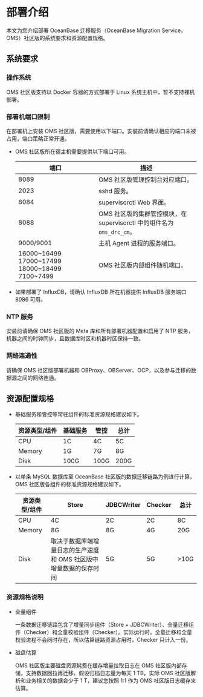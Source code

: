 # 部署介绍

本文为您介绍部署 OceanBase 迁移服务（OceanBase Migration Service，OMS）社区版的系统要求和资源配置规格。

## 系统要求

### 操作系统 

OMS 社区版支持以 Docker 容器的方式部署于 Linux 系统主机中，暂不支持裸机部署。

### 部署机端口限制 

在部署机上安装 OMS 社区版，需要使用以下端口。安装前请确认相应的端口未被占用，端口策略正常开通。

* OMS 社区版所在宿主机需要提供以下端口可用。

  

  |     端口  |     描述    |
  |-----------|------------|
  | 8089      | OMS 社区版管理控制台对应端口。   |
  | 2023      | sshd 服务。          |
  | 8084      | supervisorctl Web 界面。  |
  | 8088      | OMS 社区版的集群管控模块，在 supervisorctl 中的组件名为 `oms_drc_cm`。 |
  | 9000/9001   | 主机 Agent 进程的服务端口。  |
  | 16000\~16499 17000\~17499 18000\~18499  <br>7100\~7499 | OMS 社区版内部组件随机端口。   |


* 如果部署了 InfluxDB，请确认 InfluxDB 所在机器提供 InfluxDB 服务端口 8086 可用。


### NTP 服务 

安装前请确保 OMS 社区版的 Meta 库和所有部署机器配置和启用了 NTP 服务，机器之间的时钟同步，且数据库时区和机器时区保持一致。

### 网络连通性 

请确保 OMS 社区版部署机器和 OBProxy、OBServer、OCP，以及参与迁移的数据源之间的网络连通。

## 资源配置规格 

* 基础服务和管控等常驻组件的标准资源规格建议如下。

  
  | 资源类型/组件 | 基础服务 |  管控  |  总计  |
  |---------|------|------|------|
  | CPU     | 1C   | 4C   | 5C   |
  | Memory  | 1G   | 7G   | 8G   |
  | Disk    | 100G | 100G | 200G |

  

* 以单条 MySQL 数据库至 OceanBase 社区版的数据迁移链路为例进行计算，OMS 社区版各组件的标准资源规格建议如下。

  

  | 资源类型/组件 |                Store                | JDBCWriter | Checker |          总计           |
  |---------|-------------------------------------|------------|---------|-----------------------|
  | CPU     | 4C                                  | 2C         | 2C      | 8C                    |
  | Memory  | 8G                                  | 8G         | 4G      | 20G                   |
  | Disk    | 取决于数据库端增量日志的生产速度和 OMS 社区版中增量数据的保存时间 | 5G         | 5G      | \>10G |


### 资源规格说明 

* 全量组件

  一条数据迁移链路包含了增量同步组件（Store + JDBCWriter）、全量迁移组件（Checker）和全量校验组件（Checker）。实际运行时，全量迁移和全量校验进程不会同时存在，所以估算链路资源占用时，Checker 只计入一份。
  

* 磁盘估算

  OMS 社区版主要磁盘资源耗费在缓存增量拉取日志在 OMS 社区版内部存储，支持数据回拉再迁移。假设归档日志量为每天 1 TB，实际 OMS 社区版解析和业务相关的数据会少于 1 T，建议您按照 1:1 作为 OMS 社区版日志缓存来估算。
  



